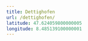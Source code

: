 ```yaml
---
title: Dettighofen
url: /dettighofen/
latitude: 47.624059800000005
longitude: 8.485139100000001
---
```

